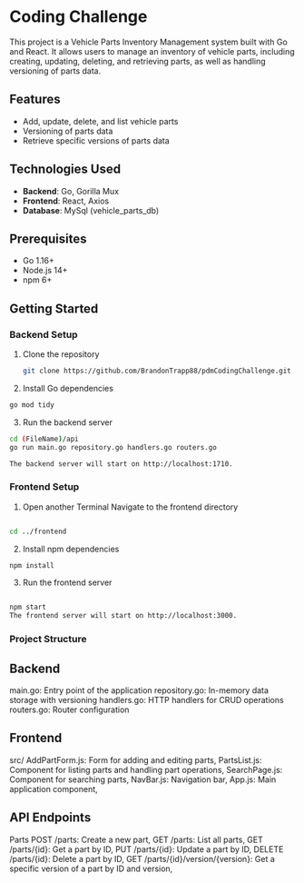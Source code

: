 # Coding Challenge

This project is a Vehicle Parts Inventory Management system built with Go and React. It allows users to manage an inventory of vehicle parts, including creating, updating, deleting, and retrieving parts, as well as handling versioning of parts data.

## Features

- Add, update, delete, and list vehicle parts
- Versioning of parts data
- Retrieve specific versions of parts data


## Technologies Used

- **Backend**: Go, Gorilla Mux
- **Frontend**: React, Axios
- **Database**: MySql (vehicle_parts_db)
  

## Prerequisites

- Go 1.16+
- Node.js 14+
- npm 6+

## Getting Started

### Backend Setup

1. Clone the repository
   ```sh
   git clone https://github.com/BrandonTrapp88/pdmCodingChallenge.git
   ```
2. Install Go dependencies

  ```sh
  go mod tidy
```
3. Run the backend server

```sh
cd (FileName)/api
go run main.go repository.go handlers.go routers.go

The backend server will start on http://localhost:1710.
```
### Frontend Setup
1. Open another Terminal
   Navigate to the frontend directory

```sh

cd ../frontend

```
2. Install npm dependencies

```sh
npm install
```
3. Run the frontend server

```sh

npm start
The frontend server will start on http://localhost:3000.
```
### Project Structure
## Backend
main.go: Entry point of the application
repository.go: In-memory data storage with versioning
handlers.go: HTTP handlers for CRUD operations 
routers.go: Router configuration
## Frontend
src/
AddPartForm.js: Form for adding and editing parts,
PartsList.js: Component for listing parts and handling part operations,
SearchPage.js: Component for searching parts,
NavBar.js: Navigation bar,
App.js: Main application component,
## API Endpoints
Parts
POST /parts: Create a new part,
GET /parts: List all parts,
GET /parts/{id}: Get a part by ID,
PUT /parts/{id}: Update a part by ID,
DELETE /parts/{id}: Delete a part by ID,
GET /parts/{id}/version/{version}: Get a specific version of a part by ID and version,
